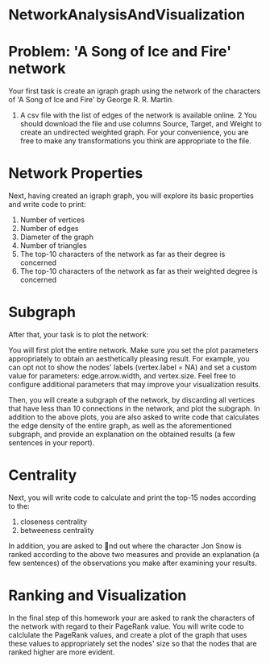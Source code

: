 # NetworkAnalysisAndVisualization

# Problem: 'A Song of Ice and Fire' network

Your first task is create an igraph graph using the network of the characters of 'A Song of Ice and Fire' by George R. R. Martin. 

1. A csv file with the list of edges of the network is available online.
2 You should download the file and use columns Source, Target, and Weight to create an undirected weighted graph. For your convenience, you are free to make any transformations you think are appropriate to the file.

# Network Properties

Next, having created an igraph graph, you will explore its basic properties and write code to print:
1. Number of vertices
2. Number of edges
3. Diameter of the graph
4. Number of triangles
5. The top-10 characters of the network as far as their degree is concerned
6. The top-10 characters of the network as far as their weighted degree is concerned

# Subgraph

After that, your task is to plot the network:

You will first plot the entire network. Make sure you set the plot parameters appropriately to obtain an aesthetically pleasing result. For example, you can opt not to show the nodes' labels (vertex.label = NA) and set a custom value for
parameters: edge.arrow.width, and vertex.size. Feel free to configure additional parameters that may improve your visualization results.

Then, you will create a subgraph of the network, by discarding all vertices that have less than 10 connections in the network, and plot the subgraph. In addition to the above plots, you are also asked to write code that calculates the edge density of the entire graph, as well as the aforementioned subgraph, and provide an explanation on the obtained results (a few sentences in your report).

# Centrality

Next, you will write code to calculate and print the top-15 nodes according to the:
1. closeness centrality
2. betweeness centrality

In addition, you are asked to nd out where the character Jon Snow is ranked according to the above two measures and provide an explanation (a few sentences) of the observations you make after examining your results.

# Ranking and Visualization

In the final step of this homework your are asked to rank the characters of the network with regard to their PageRank value. You will write code to calclulate the PageRank values, and create a plot of the graph that uses these values to appropriately set the nodes' size so that the nodes that are ranked higher are more evident.

